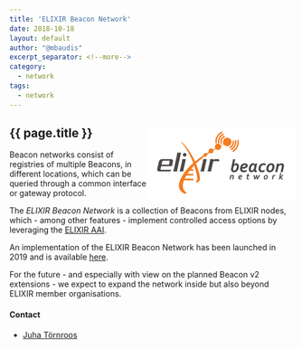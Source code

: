 ```yaml
---
title: 'ELIXIR Beacon Network'
date: 2018-10-18
layout: default
author: "@mbaudis"
excerpt_separator: <!--more-->
category:
  - network
tags:
  - network
---
```


<div>
<a href="https://beacon-network.elixir-europe.org" target="_blank"><img style="float: right; clear: none;" src="/assets/img/logo_beacon-network.png" /></a>
<h2 style="display: block;">{{ page.title }}</h2>

Beacon networks consist of registries of multiple Beacons, in different locations, which can be queried through a common interface or gateway protocol.

<!--more-->

The _ELIXIR Beacon Network_ is a collection of Beacons from ELIXIR nodes, which - among other features - implement controlled access options by leveraging the [ELIXIR AAI](https://www.elixir-europe.org/services/compute/aai).

An implementation of the ELIXIR Beacon Network has been launched in 2019 and is available [here](https://beacon-network.elixir-europe.org).

For the future - and especially with view on the planned Beacon v2 extensions - we expect to expand the network inside but also beyond ELIXIR member organisations.

</div>

#### Contact

* [Juha Törnroos](https://beacon-project.io/people/Juha-Törnroos/)

